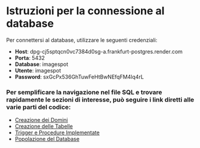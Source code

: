 # Istruzioni per la connessione al database
Per connettersi al database, utilizzare le seguenti credenziali:

- **Host**: dpg-cj5sptqcn0vc7384d0sg-a.frankfurt-postgres.render.com
- **Porta**: 5432
- **Database**: imagespot
- **Utente**: imagespot
- **Password**: sxGcPx536GhTuwFeHtBwNEfqFM4lq4rL

### Per semplificare la navigazione nel file SQL e trovare rapidamente le sezioni di interesse, può seguire i link diretti alle varie parti del codice:

- [Creazione dei Domini](https://github.com/Gabriele-Maione/imagespot/blob/master/BD/scripts/CreazioneDatabase.sql#L3)
- [Creazione delle Tabelle](https://github.com/Gabriele-Maione/imagespot/blob/master/BD/scripts/CreazioneDatabase.sql#L14)
- [Trigger e Procedure Implementate](https://github.com/Gabriele-Maione/imagespot/blob/master/BD/scripts/CreazioneDatabase.sql#L190)
- [Popolazione del Database](https://github.com/Gabriele-Maione/imagespot/blob/master/BD/scripts/CreazioneDatabase.sql#L368)
